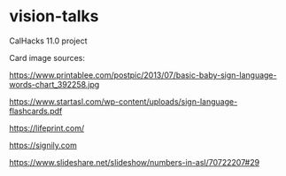 # vision-talks
CalHacks 11.0 project


Card image sources:

https://www.printablee.com/postpic/2013/07/basic-baby-sign-language-words-chart_392258.jpg

https://www.startasl.com/wp-content/uploads/sign-language-flashcards.pdf

https://lifeprint.com/

https://signily.com

https://www.slideshare.net/slideshow/numbers-in-asl/70722207#29
